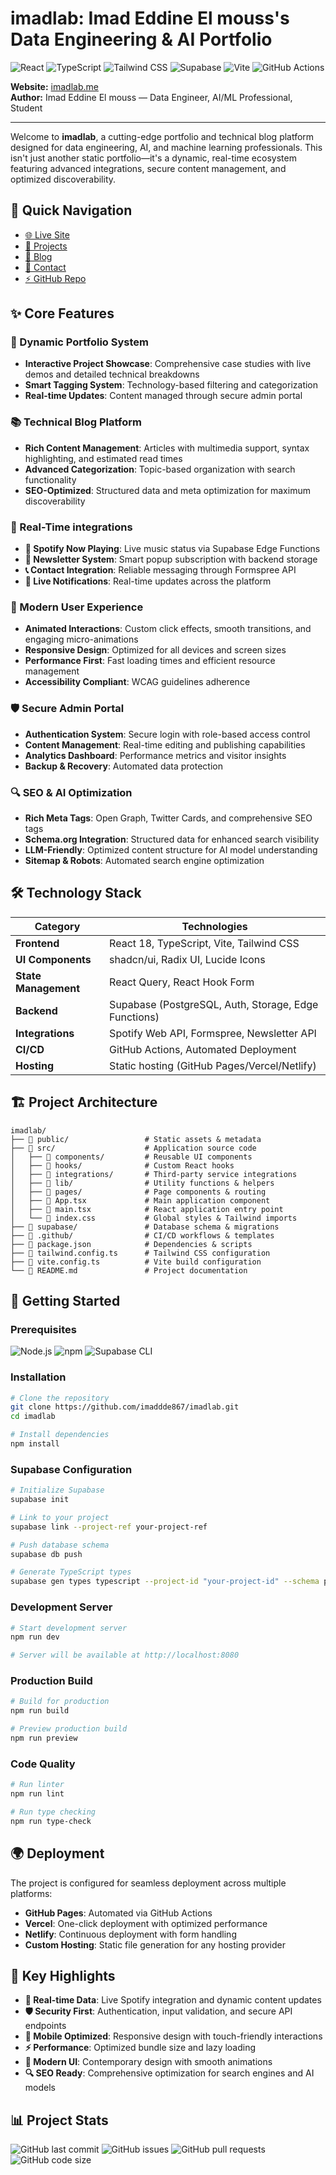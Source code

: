 # imadlab: Imad Eddine El mouss's Data Engineering & AI Portfolio


![React](https://img.shields.io/badge/React-61DAFB?style=flat-square&logo=react&logoColor=black)
![TypeScript](https://img.shields.io/badge/TypeScript-3178C6?style=flat-square&logo=typescript&logoColor=white)
![Tailwind CSS](https://img.shields.io/badge/Tailwind_CSS-38B2AC?style=flat-square&logo=tailwind-css&logoColor=white)
![Supabase](https://img.shields.io/badge/Supabase-3ECF8E?style=flat-square&logo=supabase&logoColor=white)
![Vite](https://img.shields.io/badge/Vite-B73BFE?style=flat-square&logo=vite&logoColor=FFD62E)
![GitHub Actions](https://img.shields.io/badge/GitHub_Actions-2088FF?style=flat-square&logo=github-actions&logoColor=white)

**Website:** [imadlab.me](https://imadlab.me)  
**Author:** Imad Eddine El mouss — Data Engineer, AI/ML Professional, Student

---

Welcome to **imadlab**, a cutting-edge portfolio and technical blog platform designed for data engineering, AI, and machine learning professionals. This isn't just another static portfolio—it's a dynamic, real-time ecosystem featuring advanced integrations, secure content management, and optimized discoverability.

## 🚀 Quick Navigation
- [🌐 Live Site](https://imadlab.me)
- [📂 Projects](https://imadlab.me/projects)
- [📝 Blog](https://imadlab.me/blogs)
- [📧 Contact](https://imadlab.me#contact)
- [⚡ GitHub Repo](https://github.com/imaddde867/imadlab)

## ✨ Core Features

### 🎯 Dynamic Portfolio System
- **Interactive Project Showcase**: Comprehensive case studies with live demos and detailed technical breakdowns
- **Smart Tagging System**: Technology-based filtering and categorization
- **Real-time Updates**: Content managed through secure admin portal

### 📚 Technical Blog Platform
- **Rich Content Management**: Articles with multimedia support, syntax highlighting, and estimated read times
- **Advanced Categorization**: Topic-based organization with search functionality
- **SEO-Optimized**: Structured data and meta optimization for maximum discoverability

### 🔄 Real-Time integrations
- **🎵 Spotify Now Playing**: Live music status via Supabase Edge Functions
- **📧 Newsletter System**: Smart popup subscription with backend storage
- **📞 Contact Integration**: Reliable messaging through Formspree API
- **🔔 Live Notifications**: Real-time updates across the platform

### 🎨 Modern User Experience
- **Animated Interactions**: Custom click effects, smooth transitions, and engaging micro-animations
- **Responsive Design**: Optimized for all devices and screen sizes
- **Performance First**: Fast loading times and efficient resource management
- **Accessibility Compliant**: WCAG guidelines adherence

### 🛡️ Secure Admin Portal
- **Authentication System**: Secure login with role-based access control
- **Content Management**: Real-time editing and publishing capabilities
- **Analytics Dashboard**: Performance metrics and visitor insights
- **Backup & Recovery**: Automated data protection

### 🔍 SEO & AI Optimization
- **Rich Meta Tags**: Open Graph, Twitter Cards, and comprehensive SEO tags
- **Schema.org Integration**: Structured data for enhanced search visibility
- **LLM-Friendly**: Optimized content structure for AI model understanding
- **Sitemap & Robots**: Automated search engine optimization

## 🛠️ Technology Stack

<div align="center">

| Category | Technologies |
|----------|-------------|
| **Frontend** | React 18, TypeScript, Vite, Tailwind CSS |
| **UI Components** | shadcn/ui, Radix UI, Lucide Icons |
| **State Management** | React Query, React Hook Form |
| **Backend** | Supabase (PostgreSQL, Auth, Storage, Edge Functions) |
| **Integrations** | Spotify Web API, Formspree, Newsletter API |
| **CI/CD** | GitHub Actions, Automated Deployment |
| **Hosting** | Static hosting (GitHub Pages/Vercel/Netlify) |

</div>

## 🏗️ Project Architecture

```
imadlab/
├── 📁 public/                 # Static assets & metadata
├── 📁 src/                    # Application source code
│   ├── 📁 components/         # Reusable UI components
│   ├── 📁 hooks/              # Custom React hooks
│   ├── 📁 integrations/       # Third-party service integrations
│   ├── 📁 lib/                # Utility functions & helpers
│   ├── 📁 pages/              # Page components & routing
│   ├── 📄 App.tsx             # Main application component
│   ├── 📄 main.tsx            # React application entry point
│   └── 📄 index.css           # Global styles & Tailwind imports
├── 📁 supabase/               # Database schema & migrations
├── 📁 .github/                # CI/CD workflows & templates
├── 📄 package.json            # Dependencies & scripts
├── 📄 tailwind.config.ts      # Tailwind CSS configuration
├── 📄 vite.config.ts          # Vite build configuration
└── 📄 README.md               # Project documentation
```

## 🚀 Getting Started

### Prerequisites

![Node.js](https://img.shields.io/badge/Node.js-v18+-339933?style=flat-square&logo=node.js&logoColor=white)
![npm](https://img.shields.io/badge/npm-latest-CB3837?style=flat-square&logo=npm&logoColor=white)
![Supabase CLI](https://img.shields.io/badge/Supabase_CLI-latest-3ECF8E?style=flat-square&logo=supabase&logoColor=white)

### Installation

```bash
# Clone the repository
git clone https://github.com/imaddde867/imadlab.git
cd imadlab

# Install dependencies
npm install
```

### Supabase Configuration

```bash
# Initialize Supabase
supabase init

# Link to your project
supabase link --project-ref your-project-ref

# Push database schema
supabase db push

# Generate TypeScript types
supabase gen types typescript --project-id "your-project-id" --schema public > src/integrations/supabase/types.ts
```

### Development Server

```bash
# Start development server
npm run dev

# Server will be available at http://localhost:8080
```

### Production Build

```bash
# Build for production
npm run build

# Preview production build
npm run preview
```

### Code Quality

```bash
# Run linter
npm run lint

# Run type checking
npm run type-check
```

## 🌍 Deployment

The project is configured for seamless deployment across multiple platforms:

- **GitHub Pages**: Automated via GitHub Actions
- **Vercel**: One-click deployment with optimized performance
- **Netlify**: Continuous deployment with form handling
- **Custom Hosting**: Static file generation for any hosting provider

## 🎯 Key Highlights

- **🔄 Real-time Data**: Live Spotify integration and dynamic content updates
- **🛡️ Security First**: Authentication, input validation, and secure API endpoints
- **📱 Mobile Optimized**: Responsive design with touch-friendly interactions
- **⚡ Performance**: Optimized bundle size and lazy loading
- **🎨 Modern UI**: Contemporary design with smooth animations
- **🔍 SEO Ready**: Comprehensive optimization for search engines and AI models

## 📊 Project Stats

![GitHub last commit](https://img.shields.io/github/last-commit/imaddde867/imadlab?style=flat-square&logo=git&logoColor=white)
![GitHub issues](https://img.shields.io/github/issues/imaddde867/imadlab?style=flat-square&logo=github&logoColor=white)
![GitHub pull requests](https://img.shields.io/github/issues-pr/imaddde867/imadlab?style=flat-square&logo=github&logoColor=white)
![GitHub code size](https://img.shields.io/github/languages/code-size/imaddde867/imadlab?style=flat-square&logo=github&logoColor=white)